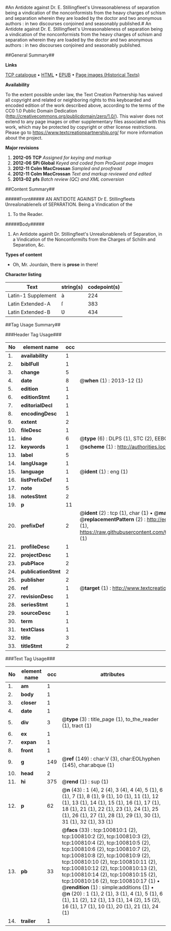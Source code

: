 #An Antidote against Dr. E. Stillingfleet's Unreasonableness of separation being a vindication of the nonconformists from the heavy charges of schism and separation wherein they are loaded by the doctor and two anonymous authors : in two discourses conjoined and seasonably published.#
An Antidote against Dr. E. Stillingfleet's Unreasonableness of separation being a vindication of the nonconformists from the heavy charges of schism and separation wherein they are loaded by the doctor and two anonymous authors : in two discourses conjoined and seasonably published.

##General Summary##

**Links**

[TCP catalogue](http://www.ota.ox.ac.uk/tcp/)  • 
[HTML](http://tei.it.ox.ac.uk/tcp/Texts-HTML/free/A25/A25659.html)  • 
[EPUB](http://tei.it.ox.ac.uk/tcp/Texts-EPUB/free/A25/A25659.epub) • 
[Page images (Historical Texts)](https://historicaltexts.jisc.ac.uk/eebo-13618359e)

**Availability**

To the extent possible under law, the Text Creation Partnership has waived all copyright and related or neighboring rights to this keyboarded and encoded edition of the work described above, according to the terms of the CC0 1.0 Public Domain Dedication (http://creativecommons.org/publicdomain/zero/1.0/). This waiver does not extend to any page images or other supplementary files associated with this work, which may be protected by copyright or other license restrictions. Please go to https://www.textcreationpartnership.org/ for more information about the project.

**Major revisions**

1. __2012-05__ __TCP__ *Assigned for keying and markup*
1. __2012-06__ __SPi Global__ *Keyed and coded from ProQuest page images*
1. __2012-11__ __Colm MacCrossan__ *Sampled and proofread*
1. __2012-11__ __Colm MacCrossan__ *Text and markup reviewed and edited*
1. __2013-02__ __pfs__ *Batch review (QC) and XML conversion*

##Content Summary##

#####Front#####
AN ANTIDOTE AGAINST Dr E. Stillingfleets Ʋnreaſonableneſs of SEPARATION. Being a Vindication of the 
1. To the Reader.

#####Body#####

1. An Antidote againſt Dr. Stillingfleet's Unreaſonableneſs of Separation, in a Vindication of the Nonconformiſts from the Charges of Schiſm and Separation, &c.

**Types of content**

  * Oh, Mr. Jourdain, there is **prose** in there!

**Character listing**


|Text|string(s)|codepoint(s)|
|---|---|---|
|Latin-1 Supplement|à|224|
|Latin Extended-A|ſ|383|
|Latin Extended-B|Ʋ|434|

##Tag Usage Summary##

###Header Tag Usage###

|No|element name|occ|attributes|
|---|---|---|---|
|1.|__availability__|1||
|2.|__biblFull__|1||
|3.|__change__|5||
|4.|__date__|8| @__when__ (1) : 2013-12 (1)|
|5.|__edition__|1||
|6.|__editionStmt__|1||
|7.|__editorialDecl__|1||
|8.|__encodingDesc__|1||
|9.|__extent__|2||
|10.|__fileDesc__|1||
|11.|__idno__|6| @__type__ (6) : DLPS (1), STC (2), EEBO-CITATION (1), OCLC (1), VID (1)|
|12.|__keywords__|1| @__scheme__ (1) : http://authorities.loc.gov/ (1)|
|13.|__label__|5||
|14.|__langUsage__|1||
|15.|__language__|1| @__ident__ (1) : eng (1)|
|16.|__listPrefixDef__|1||
|17.|__note__|5||
|18.|__notesStmt__|2||
|19.|__p__|11||
|20.|__prefixDef__|2| @__ident__ (2) : tcp (1), char (1)  •  @__matchPattern__ (2) : ([0-9\-]+):([0-9IVX]+) (1), (.+) (1)  •  @__replacementPattern__ (2) : http://eebo.chadwyck.com/downloadtiff?vid=$1&page=$2 (1), https://raw.githubusercontent.com/textcreationpartnership/Texts/master/tcpchars.xml#$1 (1)|
|21.|__profileDesc__|1||
|22.|__projectDesc__|1||
|23.|__pubPlace__|2||
|24.|__publicationStmt__|2||
|25.|__publisher__|2||
|26.|__ref__|1| @__target__ (1) : http://www.textcreationpartnership.org/docs/. (1)|
|27.|__revisionDesc__|1||
|28.|__seriesStmt__|1||
|29.|__sourceDesc__|1||
|30.|__term__|1||
|31.|__textClass__|1||
|32.|__title__|3||
|33.|__titleStmt__|2||


###Text Tag Usage###

|No|element name|occ|attributes|
|---|---|---|---|
|1.|__am__|1||
|2.|__body__|1||
|3.|__closer__|1||
|4.|__date__|1||
|5.|__div__|3| @__type__ (3) : title_page (1), to_the_reader (1), tract (1)|
|6.|__ex__|1||
|7.|__expan__|1||
|8.|__front__|1||
|9.|__g__|149| @__ref__ (149) : char:V (3), char:EOLhyphen (145), char:abque (1)|
|10.|__head__|2||
|11.|__hi__|375| @__rend__ (1) : sup (1)|
|12.|__p__|62| @__n__ (43) : 1 (4), 2 (4), 3 (4), 4 (4), 5 (1), 6 (1), 7 (1), 8 (1), 9 (1), 10 (1), 11 (1), 12 (1), 13 (1), 14 (1), 15 (1), 16 (1), 17 (1), 18 (1), 21 (1), 22 (1), 23 (1), 24 (1), 25 (1), 26 (1), 27 (1), 28 (1), 29 (1), 30 (1), 31 (1), 32 (1), 33 (1)|
|13.|__pb__|33| @__facs__ (33) : tcp:100810:1 (2), tcp:100810:2 (2), tcp:100810:3 (2), tcp:100810:4 (2), tcp:100810:5 (2), tcp:100810:6 (2), tcp:100810:7 (2), tcp:100810:8 (2), tcp:100810:9 (2), tcp:100810:10 (2), tcp:100810:11 (2), tcp:100810:12 (2), tcp:100810:13 (2), tcp:100810:14 (2), tcp:100810:15 (2), tcp:100810:16 (2), tcp:100810:17 (1)  •  @__rendition__ (1) : simple:additions (1)  •  @__n__ (20) : 1 (1), 2 (1), 3 (1), 4 (1), 5 (1), 6 (1), 11 (2), 12 (1), 13 (1), 14 (2), 15 (2), 16 (1), 17 (1), 10 (1), 20 (1), 21 (1), 24 (1)|
|14.|__trailer__|1||
